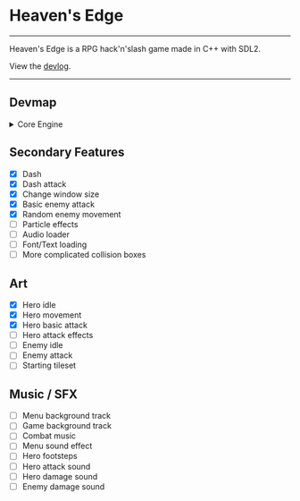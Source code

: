 # Heaven's Edge

***

Heaven's Edge is a RPG hack'n'slash game made in C++ with SDL2.

View the [devlog](devlog/list.md).

***

## Devmap

<details>
  <summary>Core Engine</summary>

  - [x] Create a window
  - [x] Core engine class
  - [x] Game states
  - [x] Sprite class
  - [x] Animated sprite class / Sprite sheet loading
  - [x] Tile Map system
  - [x] Tile map loading from file
  - [x] Player class
  - [x] Camera movement
  - [x] Tile collision
  - [x] Basic enemy
  - [x] Player animations
  - [x] Player attacks
  - [x] Pause functionalities
  - [x] Menu state

</details>

## Secondary Features

  - [x] Dash
  - [x] Dash attack
  - [x] Change window size
  - [x] Basic enemy attack
  - [x] Random enemy movement
  - [ ] Particle effects
  - [ ] Audio loader
  - [ ] Font/Text loading
  - [ ] More complicated collision boxes

## Art

  - [x] Hero idle
  - [x] Hero movement
  - [x] Hero basic attack
  - [ ] Hero attack effects
  - [ ] Enemy idle
  - [ ] Enemy attack
  - [ ] Starting tileset

## Music / SFX

  - [ ] Menu background track
  - [ ] Game background track
  - [ ] Combat music
  - [ ] Menu sound effect
  - [ ] Hero footsteps
  - [ ] Hero attack sound
  - [ ] Hero damage sound
  - [ ] Enemy damage sound
